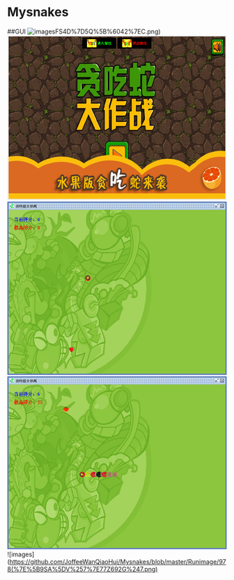 # Mysnakes
##GUI
![images](https://github.com/JoffeeWanQiaoHui/Mysnakes/blob/master/Runimage/E2KG%24YXLK)FS4D%7D5Q%5B%6042%7EC.png)
![images](https://github.com/JoffeeWanQiaoHui/Mysnakes/blob/master/Runimage/Screenshot%202018_12_31%2023_30_21.png)
![images](https://github.com/JoffeeWanQiaoHui/Mysnakes/blob/master/Runimage/2018-12-31%20(5).png)
![images](https://github.com/JoffeeWanQiaoHui/Mysnakes/blob/master/Runimage/2018-12-31%20(3).png)
![images](https://github.com/JoffeeWanQiaoHui/Mysnakes/blob/master/Runimage/978(%7E%5B9SA%5DV%257%7E77Z692G%247.png)
